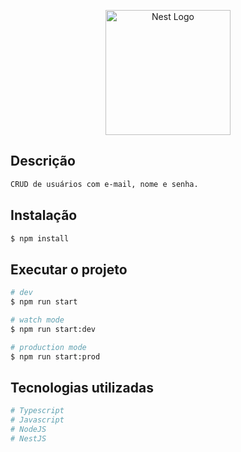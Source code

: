 <p align="center">
  <a href="http://nestjs.com/" target="blank"><img src="https://nestjs.com/img/logo-small.svg" width="200" alt="Nest Logo" /></a>
</p>

## Descrição
```bash
CRUD de usuários com e-mail, nome e senha.
```

## Instalação

```bash
$ npm install
```

## Executar o projeto

```bash
# dev
$ npm run start

# watch mode
$ npm run start:dev

# production mode
$ npm run start:prod
```
## Tecnologias utilizadas

```bash
# Typescript
# Javascript
# NodeJS
# NestJS
```

